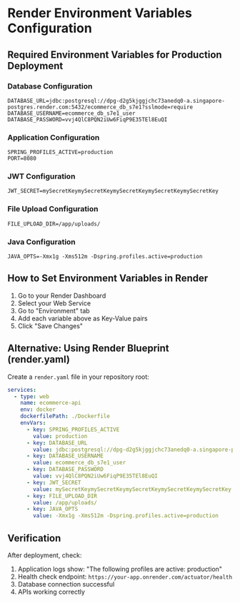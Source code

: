 # Render Environment Variables Configuration

## Required Environment Variables for Production Deployment

### Database Configuration
```
DATABASE_URL=jdbc:postgresql://dpg-d2g5kjggjchc73anedq0-a.singapore-postgres.render.com:5432/ecommerce_db_s7e1?sslmode=require
DATABASE_USERNAME=ecommerce_db_s7e1_user
DATABASE_PASSWORD=vvj4QlC8PQN2iUw6FiqP9E35TEl8EuQI
```

### Application Configuration
```
SPRING_PROFILES_ACTIVE=production
PORT=8080
```

### JWT Configuration
```
JWT_SECRET=mySecretKeymySecretKeymySecretKeymySecretKeymySecretKey
```

### File Upload Configuration
```
FILE_UPLOAD_DIR=/app/uploads/
```

### Java Configuration
```
JAVA_OPTS=-Xmx1g -Xms512m -Dspring.profiles.active=production
```

## How to Set Environment Variables in Render

1. Go to your Render Dashboard
2. Select your Web Service
3. Go to "Environment" tab
4. Add each variable above as Key-Value pairs
5. Click "Save Changes"

## Alternative: Using Render Blueprint (render.yaml)

Create a `render.yaml` file in your repository root:

```yaml
services:
  - type: web
    name: ecommerce-api
    env: docker
    dockerfilePath: ./Dockerfile
    envVars:
      - key: SPRING_PROFILES_ACTIVE
        value: production
      - key: DATABASE_URL
        value: jdbc:postgresql://dpg-d2g5kjggjchc73anedq0-a.singapore-postgres.render.com:5432/ecommerce_db_s7e1?sslmode=require
      - key: DATABASE_USERNAME
        value: ecommerce_db_s7e1_user
      - key: DATABASE_PASSWORD
        value: vvj4QlC8PQN2iUw6FiqP9E35TEl8EuQI
      - key: JWT_SECRET
        value: mySecretKeymySecretKeymySecretKeymySecretKeymySecretKey
      - key: FILE_UPLOAD_DIR
        value: /app/uploads/
      - key: JAVA_OPTS
        value: -Xmx1g -Xms512m -Dspring.profiles.active=production
```

## Verification

After deployment, check:
1. Application logs show: "The following profiles are active: production"
2. Health check endpoint: `https://your-app.onrender.com/actuator/health`
3. Database connection successful
4. APIs working correctly
